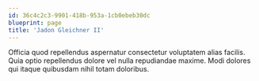 ```yaml
---
id: 36c4c2c3-9901-418b-953a-1cb0ebeb30dc
blueprint: page
title: 'Jadon Gleichner II'
---
```

Officia quod repellendus aspernatur consectetur voluptatem alias facilis. Quia optio repellendus dolore vel nulla repudiandae maxime. Modi dolores qui itaque quibusdam nihil totam doloribus.